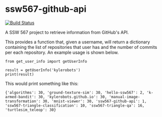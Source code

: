 # ssw567-github-api

[![Build Status](https://app.travis-ci.com/kylerobots/ssw567-github-api.svg?branch=HW05a_Mocking)](https://app.travis-ci.com/kylerobots/ssw567-github-api)

A SSW 567 project to retrieve information from GitHub's API.

This provides a function that, given a username, will return a dictionary containing the list of repositories that
user has and the number of commits per each repository. An example usage is shown below.

```
from get_user_info import getUserInfo

result = getUserInfo('kylerobots')
print(result)
```

This would print something like this:
```
{'algorithms': 30, 'ground-texture-sim': 30, 'hello-ssw567': 2, 'k-armed-bandit': 30, 'kylerobots.github.io': 30, 'manual-image-transformation': 30, 'mnist-viewer': 30, 'ssw567-github-api': 1, 'ssw567-triangle-classification': 10, 'ssw567-triangle-qa': 16, 'turtlesim_teleop': 30}
```
